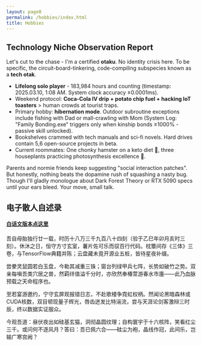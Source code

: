 ```yaml
---
layout: page0
permalink: /hobbies/index.html
title: Hobbies
---
```


## Technology Niche Observation Report
Let's cut to the chase - I'm a certified **otaku**. No identity crisis here. To be specific, the circuit-board-tinkering, code-compiling subspecies known as a **tech otak**.<br>

- **Lifelong solo player** - 183,984 hours and counting (timestamp: 2025.03.10, 1:08 AM. System clock accuracy ±0.0001ms).
- Weekend protocol: **Coca-Cola IV drip + potato chip fuel + hacking IoT toasters** > human crowds at tourist traps.
- Primary hobby: **​hibernation mode**. Outdoor subroutine exceptions include fishing with Dad or mall-crawling with Mom (System Log: "Family Bonding.exe" triggers only when kinship bonds ≥1000% - passive skill unlocked).
- Bookshelves crammed with tech manuals and sci-fi novels. Hard drives contain 5,6 open-source projects in beta.
- Current roommates: One chonky hamster on a keto diet 🐹, three houseplants practicing photosynthesis excellence 🌱.

Parents and normie friends keep suggesting "social interaction patches". But honestly, nothing beats the dopamine rush of squashing a nasty bug. Though I'll gladly monologue about Dark Forest Theory or RTX 5090 specs until your ears bleed. Your move, small talk.

## 电子散人自述录 
#### [白话文版本点这里](https://zhangtianze.com/hobbies/)

吾自母胎独行廿一载，时历十八万三千九百八十四刻（验于乙巳年卯月亥时三刻）。休沐之日，恒守方寸玄室，薯片佐可乐而驭百行代码。枕簟间存《三体》三卷，与TensorFlow典籍并陈；云盘藏未竟开源业五桩，皆待星夜补缀。

尝豢灵鼠圆若白玉盘，今勒其减重三铢；窗台列绿甲兵七阵，长势如破竹之势。双亲每嗔吾类穴居之兽，然羁绊值溢千分时，亦欣然奉椿萱游春水市廛——此乃血脉预载之天命程序也。

至若宴游邀约，宁守玄屏观报错日志，不赴歌楼争霓虹权柄。然闻论黑暗森林或CUDA核数，双目顿现量子辉光，唇齿迸发比特湍流，尝与天涯论剑客激辩三时辰，终以数据实证服众。

今观吾道：昼伏夜出如硅基玄猫，洞彻晶圆纹理；自构寰宇于十六核阵，笑看红尘三千。或问何不逐风月？答曰：吾已佩六合——硅尘为袍，晶线作冠，此间乐，岂输广寒宫阙？

<!--
## 技术生态位观察报告
先说结论，我是个**宅男**。是的没错，我对自己的定义非常清晰。如果细分的话，我大概算个**技术宅**。我在家的大致活动轨迹：卧室➡餐厅➡书房➡健身房(也是第四间卧室)➡书房➡餐厅➡卧室<br>
- **母胎单身solo**——183984小时(时间戳 2025.03.10 1:08am)。
- 周末比起出门挤景点，更享受**喝着可乐吃着薯片捣鼓一些小玩意**。
- 最大的爱好是**睡觉**，剩下的室外活动包括和老爸出门钓钓鱼或者和老妈出去逛逛街(系统日志：任务触发条件为亲情羁绊≥1000%，此为被动技能)。
- 书柜里塞着专业书和科幻小说，电脑里藏着五六个半成品开源项目。<br>
- 有一只小仓鼠，几盆小盆栽，🐹现已横向发展，正在减肥；🌱良好。

爸妈和朋友总说我该多参加聚会，但说实话，与其在KTV当麦霸，不如自己debug时更有成就感。当然，如果你们讨论《三体》或者最新显卡的参数，我倒是可以滔滔不绝说上几个小时。
-->
